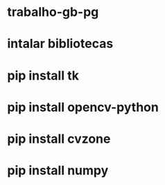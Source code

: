 # trabalho-gb-pg

# intalar bibliotecas

# pip install tk
# pip install opencv-python
# pip install cvzone
# pip install numpy